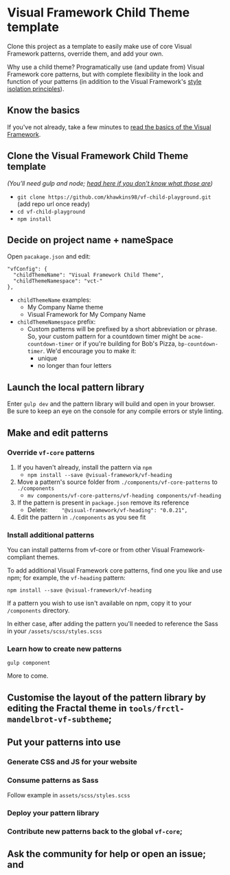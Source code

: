 # Visual Framework Child Theme template

Clone this project as a template to easily make use of core Visual Framework patterns,
override them, and add your own.

Why use a child theme? Programatically use (and update from)
Visual Framework core patterns, but with complete flexibility in the look
and function of your patterns (in addition to the Visual Framework's [style
isolation principles](https://blogs.embl.org/communications/2018/09/12/faster-scientific-websites-through-reusability/)).

## Know the basics

If you've not already, take a few minutes to [read the basics of the Visual Framework](https://github.com/visual-framework/vf-core#visual-framework-20).

## Clone the Visual Framework Child Theme template

*(You'll need gulp and node; [head here if you don't know what those are](https://github.com/visual-framework/vf-core/blob/develop/SETTINGUP.md))*

- `git clone https://github.com/khawkins98/vf-child-playground.git` (add repo url once ready)
- `cd vf-child-playground`
- `npm install`

## Decide on project name + nameSpace

Open `pacakage.json` and edit:

```
"vfConfig": {
  "childThemeName": "Visual Framework Child Theme",
  "childThemeNamespace": "vct-"
},
```

- `childThemeName` examples:
  - My Company Name theme
  - Visual Framework for My Company Name
- `childThemeNamespace` prefix:
  - Custom patterns will be prefixed by a short abbreviation or phrase. So, your
    custom pattern for a countdown timer might be `acme-countdown-timer` or if you're
    building for Bob's Pizza, `bp-countdown-timer`. We'd encourage you to make it:
    - unique
    - no longer than four letters

## Launch the local pattern library

Enter `gulp dev` and the pattern library will build and open in your browser.
Be sure to keep an eye on the console for any compile errors or style linting.

## Make and edit patterns

### Override `vf-core` patterns

1. If you haven't already, install the pattern via `npm`
    - `npm install --save @visual-framework/vf-heading`
1. Move a pattern's source folder from `./components/vf-core-patterns` to `./components`
    - `mv components/vf-core-patterns/vf-heading components/vf-heading`
1. If the pattern is present in `package.json` remove its reference
    - Delete: `    "@visual-framework/vf-heading": "0.0.21",`
1. Edit the pattern in `./components` as you see fit

### Install additional patterns

You can install patterns from vf-core or from other Visual Framework-compliant themes.

To add additional Visual Framework core patterns, find one you like and use npm;
for example, the `vf-heading` pattern:

```
npm install --save @visual-framework/vf-heading
```

If a pattern you wish to use isn't available on npm, copy it to your `/components`
directory.

In either case, after adding the pattern you'll needed to reference the Sass in
your `/assets/scss/styles.scss`

### Learn how to create new patterns

`gulp component`

More to come.

## Customise the layout of the pattern library by editing the Fractal theme in `tools/frctl-mandelbrot-vf-subtheme`;

## Put your patterns into use

### Generate CSS and JS for your website

### Consume patterns as Sass

Follow example in `assets/scss/styles.scss`

### Deploy your pattern library

### Contribute new patterns back to the global `vf-core`;

## Ask the community for help or open an issue; and
